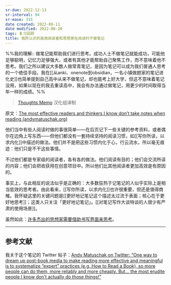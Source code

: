 ```yaml
---
sr-due: 2022-12-13
sr-interval: 94
sr-ease: 315
date created: 2022-08-11
date modified: 2022-08-20
tags: 复习回顾
title: 我所认识的高效阅读者和思想家在阅读时不做笔记
---
```


%%我的理解:: 做笔记能帮助我们进行思考。成功人士不做笔记就能成功，可能他足够聪明，记忆力足够强大，或者有其他才能帮助自己聚焦工作，而不意味着他不思考。我们之所以建议大多数人做常青笔记，是因为笔记可以成为我们普通人思考的一个绝佳手段。我在[[从anki、onenote到obsidian，一名小镇做题家的笔记进化史]]也简单提到自己高中从来不做笔记，却也能考上好大学，但这不意味着笔记没用，如果以现在的我去重读高中，我会有办法通过做笔记，用更少的时间取得当年一样的成绩。%%

> [Thoughts Memo](https://paratranz.cn/projects/3131) 汉化组译制

原文：[The most effective readers and thinkers I know don’t take notes when reading (andymatuschak.org)](https://notes.andymatuschak.org/z6GNVv6RyFDewy11ZgXzce8agWxSLwJ6Ub5Rw)

他们当中有些人阅读时做的事很简单——在后页记下一些关键的参考资料，或者偶尔在边角上写东西——但他们都没有一套持续坚持的阅读习惯，如[[写你所读，以求内化]]中描述的做法。他们并不是把这些习惯内化于心，行云流水，所以毫无痕迹：他们只是不干这些事情。

不过他们都是专家级的阅读者，各有各的做法。他们阅读有目的；他们会交流所读的内容；他们会把收获用在创意项目中。所以他们比其他阅读者更加高效是有原因的。

事实上，与此相反的说法似乎是正确的：大多数狂热于记笔记的人似乎实际上是相当低效的思考者。由此看来，[[写你所读，以求内化]]也许很重要，但还是值得商榷。我怀疑这里的关键问题是[[更好地记笔记这个描述太过流于表面；核心在于更好地思考]]；这类人只关注「更好地记笔记」。[[对笔记写作大谈特谈的人很少有严肃的使用场景]]。

虽然如此：[许多杰出的思想家需要借助书写界面来思考](https://notes.andymatuschak.org/z5WDNZizsbAzE1p2BLwr339fV4TCpzNvaztP2)。

___

## 参考文献

我关于这个笔记的 Twitter 帖子：[Andy Matuschak on Twitter: “One way to dream up post-book media to make reading more effective and meaningful is to systematize “expert” practices (e.g. How to Read a Book), so more people can do them, more reliably and more cheaply. But… the most erudite people I know don’t actually do those things!”](https://twitter.com/andy_matuschak/status/1211487900505792512)
